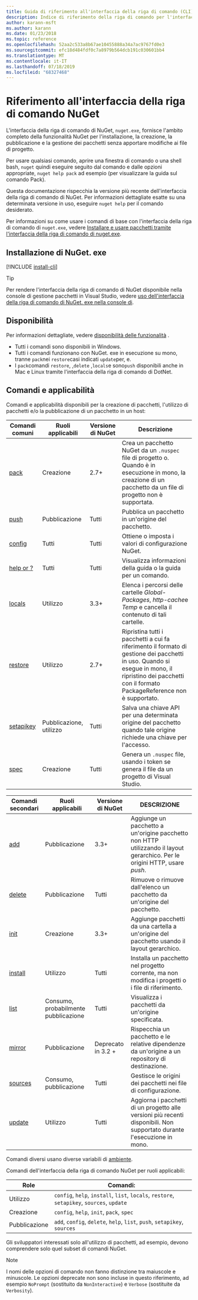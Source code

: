 ```yaml
---
title: Guida di riferimento all'interfaccia della riga di comando (CLI) NuGet
description: Indice di riferimento della riga di comando per l'interfaccia della riga di comando di NuGet. exe
author: karann-msft
ms.author: karann
ms.date: 01/23/2018
ms.topic: reference
ms.openlocfilehash: 52aa2c533a8b67ae10455888a34a7ac9767fd0e3
ms.sourcegitcommit: efc18d484fdf0c7a8979b564dcb191c030601bb4
ms.translationtype: MT
ms.contentlocale: it-IT
ms.lasthandoff: 07/18/2019
ms.locfileid: "68327468"
---
```

# <a name="nuget-cli-reference"></a>Riferimento all'interfaccia della riga di comando NuGet

L'interfaccia della riga di comando di NuGet, `nuget.exe`, fornisce l'ambito completo della funzionalità NuGet per l'installazione, la creazione, la pubblicazione e la gestione dei pacchetti senza apportare modifiche ai file di progetto.

Per usare qualsiasi comando, aprire una finestra di comando o una shell bash, `nuget` quindi eseguire seguito dal comando e dalle opzioni appropriate, `nuget help pack` ad esempio (per visualizzare la guida sul comando Pack).

Questa documentazione rispecchia la versione più recente dell'interfaccia della riga di comando di NuGet. Per informazioni dettagliate esatte su una determinata versione in uso, eseguire `nuget help` per il comando desiderato.

Per informazioni su come usare i comandi di base con l'interfaccia della riga di comando di `nuget.exe`, vedere [Installare e usare pacchetti tramite l'interfaccia della riga di comando di nuget.exe](../consume-packages/install-use-packages-nuget-cli.md).

## <a name="installing-nugetexe"></a>Installazione di NuGet. exe

[!INCLUDE [install-cli](../includes/install-cli.md)]

> [!Tip]
> Per rendere l'interfaccia della riga di comando di NuGet disponibile nella console di gestione pacchetti in Visual Studio, vedere [uso dell'interfaccia della riga di comando di NuGet. exe nella console di](../consume-packages/install-use-packages-powershell.md#use-the-nugetexe-cli-in-the-console).

## <a name="availability"></a>Disponibilità

Per informazioni dettagliate, vedere [disponibilità delle funzionalità](../install-nuget-client-tools.md#feature-availability) .

- Tutti i comandi sono disponibili in Windows.
- Tutti i comandi funzionano con NuGet. exe in esecuzione su mono, tranne `pack`nei `restore`casi indicati `update`per, e.
- I `pack`comandi `restore`, ,`delete` ,`locals`e sono`push` disponibili anche in Mac e Linux tramite l'interfaccia della riga di comando di DotNet.

## <a name="commands-and-applicability"></a>Comandi e applicabilità

Comandi e applicabilità disponibili per la creazione di pacchetti, l'utilizzo di pacchetti e/o la pubblicazione di un pacchetto in un host:

| Comandi comuni | Ruoli applicabili | Versione di NuGet | Descrizione |
| --- | --- | --- | --- |
| [pack](cli-reference/cli-ref-pack.md) | Creazione | 2.7+ | Crea un pacchetto NuGet da un `.nuspec` file di progetto o. Quando è in esecuzione in mono, la creazione di un pacchetto da un file di progetto non è supportata. |
| [push](cli-reference/cli-ref-push.md) | Pubblicazione | Tutti | Pubblica un pacchetto in un'origine del pacchetto. |
| [config](cli-reference/cli-ref-config.md) | Tutti | Tutti | Ottiene o imposta i valori di configurazione NuGet. |
| [help or ?](cli-reference/cli-ref-help.md) | Tutti | Tutti | Visualizza informazioni della guida o la guida per un comando. |
| [locals](cli-reference/cli-ref-locals.md) | Utilizzo | 3.3+ | Elenca i percorsi delle cartelle *Global-Packages*, *http-cache*e *Temp* e cancella il contenuto di tali cartelle. |
| [restore](cli-reference/cli-ref-restore.md) | Utilizzo | 2.7+ | Ripristina tutti i pacchetti a cui fa riferimento il formato di gestione dei pacchetti in uso. Quando si esegue in mono, il ripristino dei pacchetti con il formato PackageReference non è supportato. |
| [setapikey](cli-reference/cli-ref-setapikey.md) | Pubblicazione, utilizzo | Tutti | Salva una chiave API per una determinata origine del pacchetto quando tale origine richiede una chiave per l'accesso. |
| [spec](cli-reference/cli-ref-spec.md) | Creazione | Tutti | Genera un `.nuspec` file, usando i token se genera il file da un progetto di Visual Studio. |

| Comandi secondari | Ruoli applicabili | Versione di NuGet | DESCRIZIONE |
| --- | --- | --- | --- |
| [add](cli-reference/cli-ref-add.md) | Pubblicazione | 3.3+ | Aggiunge un pacchetto a un'origine pacchetto non HTTP utilizzando il layout gerarchico. Per le origini HTTP, usare *push*. |
| [delete](cli-reference/cli-ref-delete.md) | Pubblicazione | Tutti | Rimuove o rimuove dall'elenco un pacchetto da un'origine del pacchetto. |
| [init](cli-reference/cli-ref-init.md) | Creazione | 3.3+ | Aggiunge pacchetti da una cartella a un'origine del pacchetto usando il layout gerarchico. |
| [install](cli-reference/cli-ref-install.md) | Utilizzo | Tutti | Installa un pacchetto nel progetto corrente, ma non modifica i progetti o i file di riferimento. |
| [list](cli-reference/cli-ref-list.md) | Consumo, probabilmente pubblicazione | Tutti | Visualizza i pacchetti da un'origine specificata. |
| [mirror](cli-reference/cli-ref-mirror.md) | Pubblicazione | Deprecato in 3.2 + | Rispecchia un pacchetto e le relative dipendenze da un'origine a un repository di destinazione. |
| [sources](cli-reference/cli-ref-sources.md) | Consumo, pubblicazione | Tutti | Gestisce le origini dei pacchetti nei file di configurazione. |
| [update](cli-reference/cli-ref-update.md) | Utilizzo | Tutti | Aggiorna i pacchetti di un progetto alle versioni più recenti disponibili. Non supportato durante l'esecuzione in mono. |

Comandi diversi usano diverse variabili di [ambiente](cli-reference/cli-ref-environment-variables.md).

Comandi dell'interfaccia della riga di comando NuGet per ruoli applicabili:

| Role | Comandi: |
| --- | --- |
| Utilizzo | `config`, `help`, `install`, `list`, `locals`, `restore`, `setapikey`, `sources`, `update` |
| Creazione | `config`, `help`, `init`, `pack`, `spec` |
| Pubblicazione | `add`, `config`, `delete`, `help`, `list`, `push`, `setapikey`, `sources` |

Gli sviluppatori interessati solo all'utilizzo di pacchetti, ad esempio, devono comprendere solo quel subset di comandi NuGet.

> [!Note]
> I nomi delle opzioni di comando non fanno distinzione tra maiuscole e minuscole. Le opzioni deprecate non sono incluse in questo riferimento, ad esempio `NoPrompt` (sostituito da `NonInteractive`) e `Verbose` (sostituite da `Verbosity`).
